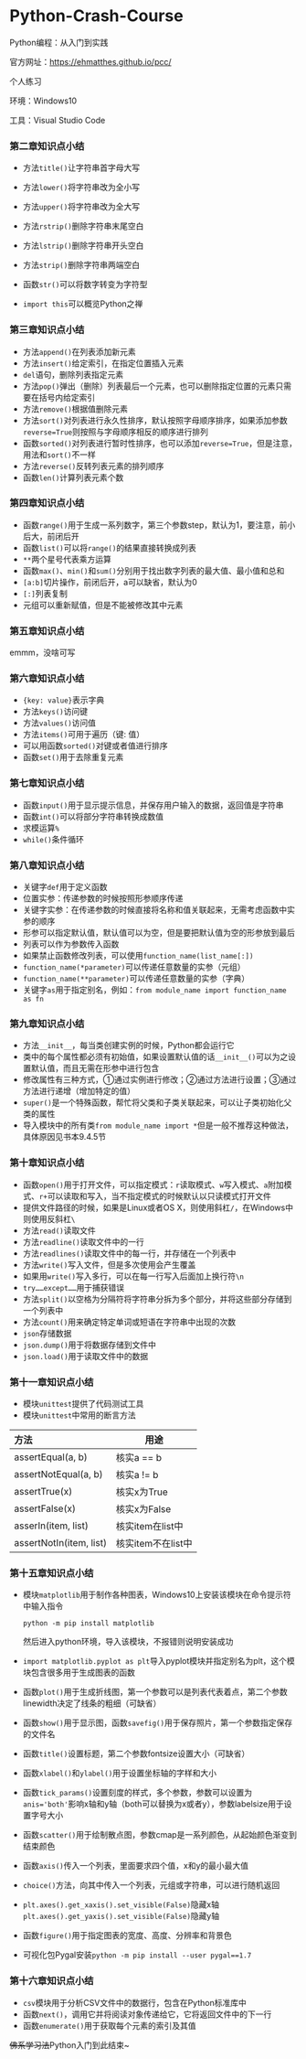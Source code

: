 # Python-Crash-Course
Python编程：从入门到实践

官方网址：https://ehmatthes.github.io/pcc/

个人练习

环境：Windows10

工具：Visual Studio Code

### 第二章知识点小结

- 方法`title()`让字符串首字母大写
- 方法`lower()`将字符串改为全小写
- 方法`upper()`将字符串改为全大写

- 方法`rstrip()`删除字符串末尾空白
- 方法`lstrip()`删除字符串开头空白
- 方法`strip()`删除字符串两端空白

- 函数`str()`可以将数字转变为字符型

- `import this`可以概览Python之禅

### 第三章知识点小结

- 方法`append()`在列表添加新元素
- 方法`insert()`给定索引，在指定位置插入元素
- `del`语句，删除列表指定元素
- 方法`pop()`弹出（删除）列表最后一个元素，也可以删除指定位置的元素只需要在括号内给定索引
- 方法`remove()`根据值删除元素
- 方法`sort()`对列表进行永久性排序，默认按照字母顺序排序，如果添加参数`reverse=True`则按照与字母顺序相反的顺序进行排列
- 函数`sorted()`对列表进行暂时性排序，也可以添加`reverse=True`，但是注意，用法和`sort()`不一样
- 方法`reverse()`反转列表元素的排列顺序
- 函数`len()`计算列表元素个数

### 第四章知识点小结

- 函数`range()`用于生成一系列数字，第三个参数step，默认为1，要注意，前小后大，前闭后开
- 函数`list()`可以将`range()`的结果直接转换成列表
- `**`两个星号代表乘方运算
- 函数`max()`、`min()`和`sum()`分别用于找出数字列表的最大值、最小值和总和
- `[a:b]`切片操作，前闭后开，a可以缺省，默认为0
- `[:]`列表复制
- 元组可以重新赋值，但是不能被修改其中元素

### 第五章知识点小结

emmm，没啥可写

### 第六章知识点小结

- `{key: value}`表示字典
- 方法`keys()`访问键
- 方法`values()`访问值
- 方法`items()`可用于遍历（键: 值）
- 可以用函数`sorted()`对键或者值进行排序
- 函数`set()`用于去除重复元素

### 第七章知识点小结

- 函数`input()`用于显示提示信息，并保存用户输入的数据，返回值是字符串
- 函数`int()`可以将部分字符串转换成数值
- 求模运算`%`
- `while()`条件循环

### 第八章知识点小结

- 关键字`def`用于定义函数
- 位置实参：传递参数的时候按照形参顺序传递
- 关键字实参：在传递参数的时候直接将名称和值关联起来，无需考虑函数中实参的顺序
- 形参可以指定默认值，默认值可以为空，但是要把默认值为空的形参放到最后
- 列表可以作为参数传入函数
- 如果禁止函数修改列表，可以使用`function_name(list_name[:])`
- `function_name(*parameter)`可以传递任意数量的实参（元组）
- `function_name(**parameter)`可以传递任意数量的实参（字典）
- 关键字`as`用于指定别名，例如：`from module_name import function_name as fn`

### 第九章知识点小结

- 方法`__init__`，每当类创建实例的时候，Python都会运行它
- 类中的每个属性都必须有初始值，如果设置默认值的话`__init__()`可以为之设置默认值，而且无需在形参中进行包含
- 修改属性有三种方式，①通过实例进行修改；②通过方法进行设置；③通过方法进行递增（增加特定的值）
- `super()`是一个特殊函数，帮忙将父类和子类关联起来，可以让子类初始化父类的属性
- 导入模块中的所有类`from module_name import *`但是一般不推荐这种做法，具体原因见书本9.4.5节

### 第十章知识点小结

- 函数`open()`用于打开文件，可以指定模式：`r`读取模式、`w`写入模式、`a`附加模式、`r+`可以读取和写入，当不指定模式的时候默认以只读模式打开文件
- 提供文件路径的时候，如果是Linux或者OS X，则使用斜杠`/`，在Windows中则使用反斜杠`\`
- 方法`read()`读取文件
- 方法`readline()`读取文件中的一行
- 方法`readlines()`读取文件中的每一行，并存储在一个列表中
- 方法`write()`写入文件，但是多次使用会产生覆盖
- 如果用`write()`写入多行，可以在每一行写入后面加上换行符`\n`
- `try……except……`用于捕获错误
- 方法`split()`以空格为分隔符将字符串分拆为多个部分，并将这些部分存储到一个列表中
- 方法`count()`用来确定特定单词或短语在字符串中出现的次数
- `json`存储数据
- `json.dump()`用于将数据存储到文件中
- `json.load()`用于读取文件中的数据

### 第十一章知识点小结

- 模块`unittest`提供了代码测试工具
- 模块`unittest`中常用的断言方法

| 方法                    | 用途               |
| :---------------------- | ------------------ |
| assertEqual(a, b)       | 核实a == b         |
| assertNotEqual(a, b)    | 核实a != b         |
| assertTrue(x)           | 核实x为True        |
| assertFalse(x)          | 核实x为False       |
| asserIn(item, list)     | 核实item在list中   |
| assertNotIn(item, list) | 核实item不在list中 |

### 第十五章知识点小结

- 模块`matplotlib`用于制作各种图表，Windows10上安装该模块在命令提示符中输入指令

  ```
  python -m pip install matplotlib
  ```

  然后进入python环境，导入该模块，不报错则说明安装成功

- `import matplotlib.pyplot as plt`导入pyplot模块并指定别名为plt，这个模块包含很多用于生成图表的函数

- 函数`plot()`用于生成折线图，第一个参数可以是列表代表着点，第二个参数linewidth决定了线条的粗细（可缺省）

- 函数`show()`用于显示图，函数`savefig()`用于保存照片，第一个参数指定保存的文件名

- 函数`title()`设置标题，第二个参数fontsize设置大小（可缺省）

- 函数`xlabel()`和`ylabel()`用于设置坐标轴的字样和大小

- 函数`tick_params()`设置刻度的样式，多个参数，参数可以设置为`anis='both'`影响x轴和y轴（both可以替换为x或者y），参数labelsize用于设置字号大小

- 函数`scatter()`用于绘制散点图，参数cmap是一系列颜色，从起始颜色渐变到结束颜色

- 函数`axis()`传入一个列表，里面要求四个值，x和y的最小最大值

- `choice()`方法，向其中传入一个列表，元组或字符串，可以进行随机返回

- `plt.axes().get_xaxis().set_visible(False)`隐藏x轴`plt.axes().get_yaxis().set_visible(False)`隐藏y轴

- 函数`figure()`用于指定图表的宽度、高度、分辨率和背景色

- 可视化包Pygal安装`python -m pip install --user pygal==1.7`

### 第十六章知识点小结

- `csv`模块用于分析CSV文件中的数据行，包含在Python标准库中
- 函数`next()`，调用它并将阅读对象传递给它，它将返回文件中的下一行
- 函数`enumerate()`用于获取每个元素的索引及其值





~~佛系学习法~~Python入门到此结束~











